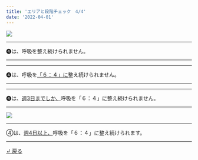```yaml
---
title: 'エリアと段階チェック　4/4'
date: '2022-04-01'
---
```

![](/images/01234_1.jpg)
***
➍は、呼吸を整え続けられません。  
***
***
➍は、呼吸を[「６：４」に]()整え続けられません。   
***
***
➍は、[週3日までしか、]()呼吸を「６：４」に整え続けられません。   
***
![](/images/01234_2.jpg)
***
④は、[週4日以上、]()呼吸を「６：４」に整え続けられます。
***
[ ↲ 戻る ](https://01234567890.thebase.in/about)
